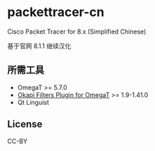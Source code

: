 # packettracer-cn
Cisco Packet Tracer for 8.x (Simplified Chinese)

基于官网 8.1.1 继续汉化

## 所需工具

 - OmegaT >= 5.7.0
 - [Okapi Filters Plugin for OmegaT](https://okapiframework.org/wiki/index.php?title=Okapi_Filters_Plugin_for_OmegaT) >= 1.9-1.41.0
 - Qt Linguist

## License

CC-BY
